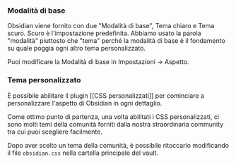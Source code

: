 ### Modalità di base

Obsidian viene fornito con due "Modalità di base", Tema chiaro e Tema scuro. Scuro è l'impostazione predefinita. Abbiamo usato la parola "modalità" piuttosto che "tema" perché la modalità di base è il fondamento su quale poggia ogni altro tema personalizzato.

Puoi modificare la Modalità di base in Impostazioni -> Aspetto.

### Tema personalizzato

È possibile abilitare il plugin [[CSS personalizzati]] per cominciare a personalizzare l'aspetto di Obsidian in ogni dettaglio.

Come ottimo punto di partenza, una volta abilitati i CSS personalizzati, ci sono molti temi della comunità forniti dalla nostra straordinaria community tra cui puoi scegliere facilmente.

Dopo aver scelto un tema della comunità, è possibile ritoccarlo modificando il file `obsidian.css` nella cartella principale del vault.